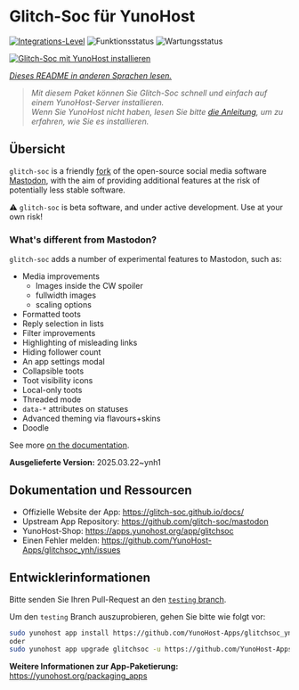 <!--
N.B.: Diese README wurde automatisch von <https://github.com/YunoHost/apps/tree/master/tools/readme_generator> generiert.
Sie darf NICHT von Hand bearbeitet werden.
-->

# Glitch-Soc für YunoHost

[![Integrations-Level](https://apps.yunohost.org/badge/integration/glitchsoc)](https://ci-apps.yunohost.org/ci/apps/glitchsoc/)
![Funktionsstatus](https://apps.yunohost.org/badge/state/glitchsoc)
![Wartungsstatus](https://apps.yunohost.org/badge/maintained/glitchsoc)

[![Glitch-Soc mit YunoHost installieren](https://install-app.yunohost.org/install-with-yunohost.svg)](https://install-app.yunohost.org/?app=glitchsoc)

*[Dieses README in anderen Sprachen lesen.](./ALL_README.md)*

> *Mit diesem Paket können Sie Glitch-Soc schnell und einfach auf einem YunoHost-Server installieren.*  
> *Wenn Sie YunoHost nicht haben, lesen Sie bitte [die Anleitung](https://yunohost.org/install), um zu erfahren, wie Sie es installieren.*

## Übersicht

`glitch-soc` is a friendly [fork](https://en.wikipedia.org/wiki/Fork_(software_development)) of the open-source social media software [Mastodon](https://joinmastodon.org/), with the aim of providing additional features at the risk of potentially less stable software.

⚠️ `glitch-soc` is beta software, and under active development. Use at your own risk!

###  What's different from Mastodon?

`glitch-soc` adds a number of experimental features to Mastodon, such as:

- Media improvements
  - Images inside the CW spoiler
  - fullwidth images
  - scaling options
- Formatted toots
- Reply selection in lists
- Filter improvements
- Highlighting of misleading links
- Hiding follower count
- An app settings modal
- Collapsible toots
- Toot visibility icons
- Local-only toots
- Threaded mode
- `data-*` attributes on statuses
- Advanced theming via flavours+skins
- Doodle

See more [on the documentation](https://glitch-soc.github.io/docs/).


**Ausgelieferte Version:** 2025.03.22~ynh1
## Dokumentation und Ressourcen

- Offizielle Website der App: <https://glitch-soc.github.io/docs/>
- Upstream App Repository: <https://github.com/glitch-soc/mastodon>
- YunoHost-Shop: <https://apps.yunohost.org/app/glitchsoc>
- Einen Fehler melden: <https://github.com/YunoHost-Apps/glitchsoc_ynh/issues>

## Entwicklerinformationen

Bitte senden Sie Ihren Pull-Request an den [`testing` branch](https://github.com/YunoHost-Apps/glitchsoc_ynh/tree/testing).

Um den `testing` Branch auszuprobieren, gehen Sie bitte wie folgt vor:

```bash
sudo yunohost app install https://github.com/YunoHost-Apps/glitchsoc_ynh/tree/testing --debug
oder
sudo yunohost app upgrade glitchsoc -u https://github.com/YunoHost-Apps/glitchsoc_ynh/tree/testing --debug
```

**Weitere Informationen zur App-Paketierung:** <https://yunohost.org/packaging_apps>

